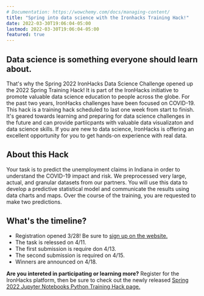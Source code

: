 ```yaml
---
# Documentation: https://wowchemy.com/docs/managing-content/
title: "Spring into data science with the Ironhacks Training Hack!"
date: 2022-03-30T19:06:04-05:00
lastmod: 2022-03-30T19:06:04-05:00
featured: true
---
```


## Data science is something everyone should learn about.
That's why the Spring 2022 IronHacks Data Science Challenge opened up the 2022 Spring Training Hack! It is part of the IronHacks initiative to promote valuable data science education to people across the globe. For the past two years, IronHacks challenges have been focused on COVID-19. This hack is a training hack scheduled to last one week from start to finish. It's geared towards learning and preparing for data science challenges in the future and can provide partiicpants with valuable data visualizaton and data science skills. If you are new to data science, IronHacks is offering an excellent opportunity for you to get hands-on experience with real data.


## About this Hack
 Your task is to predict the unemployment claims in Indiana in order to understand the COVID-19 impact and risk. We preprocessed very large, actual, and granular datasets from our partners. You will use this data to develop a predictive statistical model and communicate the results using data charts and maps. Over the course of the training, you are requested to make two predictions.

## What's the timeline?
* Registration opened 3/28! Be sure to [sign up on the website.](https://ironhacks.com/)
* The task is relessed on 4/11.
* The first submission is require don 4/13.
* The second submission is required on 4/15. 
* Winners are announced on 4/18.

**Are you intereted in participating or learning more?** Register for the IronHacks platform, then be sure to check out the newly released [Spring 2022 Jupyter Notebooks Python Training Hack page.](https://ironhacks.com/hacks/spring-2022---jupyter-notebooks-python-training-hack/register)
